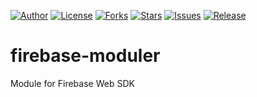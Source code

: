 
[![Author](https://img.shields.io/badge/author-9r3i-lightgrey.svg)](https://github.com/9r3i)
[![License](https://img.shields.io/github/license/9r3i/firebase-moduler.svg)](https://github.com/9r3i/firebase-moduler/blob/master/license.txt)
[![Forks](https://img.shields.io/github/forks/9r3i/firebase-moduler.svg)](https://github.com/9r3i/firebase-moduler/network)
[![Stars](https://img.shields.io/github/stars/9r3i/firebase-moduler.svg)](https://github.com/9r3i/firebase-moduler/stargazers)
[![Issues](https://img.shields.io/github/issues/9r3i/firebase-moduler.svg)](https://github.com/9r3i/firebase-moduler/issues)
[![Release](https://img.shields.io/github/release/9r3i/firebase-moduler.svg)](https://github.com/9r3i/firebase-moduler/releases)


# firebase-moduler
Module for Firebase Web SDK

